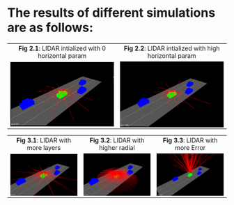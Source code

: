 # The results of different simulations are as follows: 


<table>
  <tr>
  <td align="center"><b>Fig 2.1</b>: LIDAR intialized with 0 horizontal param</td>
  <td align="center"><b>Fig 2.2</b>: LIDAR intialized with high horizontal param</td>
  
  <tr>
  </tr>
  <tr>
    <td align="center"><img align="center" src="resources/2.1.png" width="475"/></td>
    <td align="center"><img align="center" src="resources/2.2.png" width="475"/></td>
   
  </tr>
</table>





<table>
  <tr>
  <td align="center"><b>Fig 3.1</b>: LIDAR with more layers</td>
  <td align="center"><b>Fig 3.2</b>: LIDAR with higher radial</td>
  <td align="center"><b>Fig 3.3</b>: LIDAR with more Error</td>
  
  <tr>
  </tr>
  <tr>
    <td align="center"><img align="center" src="resources/3.1.png" width="475"/></td>
    <td align="center"><img align="center" src="resources/3.2.png" width="475"/></td>
    <td align="center"><img align="center" src="resources/3.3.png" width="475"/></td>
   
  </tr>
</table>

